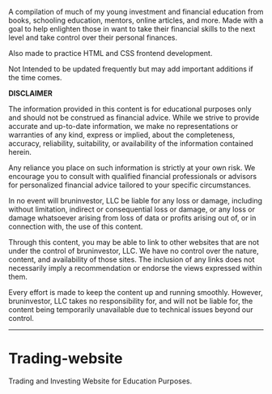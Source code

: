A compilation of much of my young investment and financial education from books, schooling education, mentors, online articles, and more. Made with a goal to help enlighten those in want to take their financial skills to the next level and take control over their personal finances. 

Also made to practice HTML and CSS frontend development. 

Not Intended to be updated frequently but may add important additions if the time comes. 


********************************************DISCLAIMER********************************************

The information provided in this content is for educational purposes only and should not be construed as financial advice. While we strive to provide accurate and up-to-date information, we make no representations or warranties of any kind, express or implied, about the completeness, accuracy, reliability, suitability, or availability of the information contained herein.

Any reliance you place on such information is strictly at your own risk. We encourage you to consult with qualified financial professionals or advisors for personalized financial advice tailored to your specific circumstances.

In no event will bruninvestor, LLC be liable for any loss or damage, including without limitation, indirect or consequential loss or damage, or any loss or damage whatsoever arising from loss of data or profits arising out of, or in connection with, the use of this content.

Through this content, you may be able to link to other websites that are not under the control of bruninvestor, LLC. We have no control over the nature, content, and availability of those sites. The inclusion of any links does not necessarily imply a recommendation or endorse the views expressed within them.

Every effort is made to keep the content up and running smoothly. However, bruninvestor, LLC takes no responsibility for, and will not be liable for, the content being temporarily unavailable due to technical issues beyond our control.

**************************************************************************************************

# Trading-website
Trading and Investing Website for Education Purposes.

